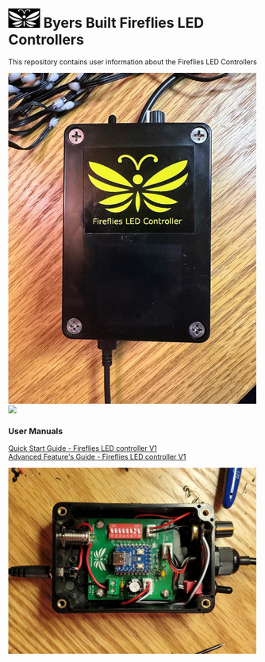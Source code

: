 # <img src="/assets/Firefly_basic_logo.png" width="64">  Byers Built Fireflies LED Controllers
This repository contains user information about the Fireflies LED Controllers

<img src="assets/Fireflies_box_with _logo.jpg" width="500">
<br>

<img src="assets/20240608_155041.jpg" width="500">
<br>

### User Manuals
[Quick Start Guide - Fireflies LED controller V1](/user_manuals/Fireflies_controller_std_v1.md)
<br>
[Advanced Feature's Guide - Fireflies LED controller V1](user_manuals/v1_advanced_features.md)

[<img src="/assets/Fireflies_std_vi_open_controller.jpg" width="500">](/user_manuals/Fireflies_controller_std_v1.md)
